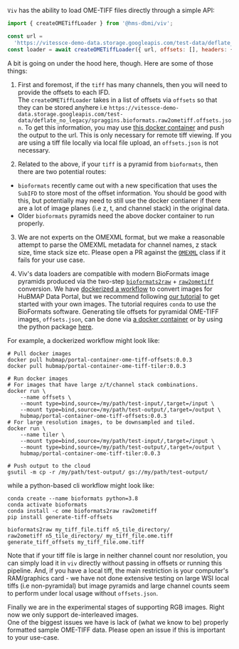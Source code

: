 `Viv` has the ability to load OME-TIFF files directly through a simple API:

```javascript
import { createOMETiffLoader } from '@hms-dbmi/viv';

const url =
  'https://vitessce-demo-data.storage.googleapis.com/test-data/deflate_no_legacy/spraggins.bioformats.raw2ometiff.ome.tif';
const loader = await createOMETiffLoader({ url, offsets: [], headers: {} });
```

A bit is going on under the hood here, though. Here are some of those things:

1. First and foremost, if the `tiff` has many channels, then you will need to provide the offsets to each IFD.  
   The `createOMETiffLoader` takes in a list of offsets via `offsets` so that they can be stored anyhere i.e `https://vitessce-demo-data.storage.googleapis.com/test-data/deflate_no_legacy/spraggins.bioformats.raw2ometiff.offsets.json`. To get this information, you may use [this docker container](https://hub.docker.com/r/hubmap/portal-container-ome-tiff-offsets) and push the output to the url. This is only necessary for remote tiff viewing. If you are using a tiff file locally via local file upload, an `offsets.json` is not necessary.

2. Related to the above, if your `tiff` is a pyramid from `bioformats`, then there are two potential routes:

- `bioformats` recently came out with a new specification that uses the `SubIFD` to store most of the offset information. You should be good with this, but potentially may need to still use the docker contianer if there are a lot of image planes (i.e z, t, and channel stack) in the original data.
- Older `bioformats` pyramids need the above docker container to run properly.

3. We are not experts on the OMEXML format, but we make a reasonable attempt to parse the OMEXML metadata for channel names, z stack size, time stack size etc. Please open a PR against the [`OMEXML`](https://github.com/hms-dbmi/viv/tree/master/src/loaders/omeXML.js) class if it fails for your use case.

4. Viv's data loaders are compatible with modern BioFormats image pyramids produced via the two-step [`bioformats2raw`](https://github.com/glencoesoftware/bioformats2raw) + [`raw2ometiff`](https://github.com/glencoesoftware/raw2ometiff) conversion.
We have [dockerized a workflow](https://hub.docker.com/r/hubmap/portal-container-ome-tiff-tiler) to convert images for HuBMAP Data Portal, but we recommend following [our tutorial](http://viv.gehlenborglab.org/#data-preparation) to get started with your own images.
The tutorial requires `conda` to use the BioFormats software. 
Generating tile offsets for pyramidal OME-TIFF images, `offsets.json`, can be done via [a docker container](https://hub.docker.com/r/hubmap/portal-container-ome-tiff-offsets) or by using the python package [here](https://pypi.org/project/generate-tiff-offsets/).

For example, a dockerized workflow might look like:

```shell
# Pull docker images
docker pull hubmap/portal-container-ome-tiff-offsets:0.0.3
docker pull hubmap/portal-container-ome-tiff-tiler:0.0.3

# Run docker images
# For images that have large z/t/channel stack combinations.
docker run \
    --name offsets \
    --mount type=bind,source=/my/path/test-input/,target=/input \
    --mount type=bind,source=/my/path/test-output/,target=/output \
    hubmap/portal-container-ome-tiff-offsets:0.0.3
# For large resolution images, to be downsampled and tiled.
docker run \
    --name tiler \
    --mount type=bind,source=/my/path/test-input/,target=/input \
    --mount type=bind,source=/my/path/test-output/,target=/output \
    hubmap/portal-container-ome-tiff-tiler:0.0.3

# Push output to the cloud
gsutil -m cp -r /my/path/test-output/ gs://my/path/test-output/
```

while a python-based cli workflow might look like:

```shell
conda create --name bioformats python=3.8
conda activate bioformats
conda install -c ome bioformats2raw raw2ometiff
pip install generate-tiff-offsets

bioformats2raw my_tiff_file.tiff n5_tile_directory/
raw2ometiff n5_tile_directory/ my_tiff_file.ome.tiff
generate_tiff_offsets my_tiff_file.ome.tiff
```

Note that if your tiff file is large in neither channel count nor resolution, you can simply load it in `viv` directly without passing in offsets or running this pipeline.
And, if you have a local tiff, the main restriction is your computer's RAM/graphics card - we have not done extensive testing on large WSI local tiffs (i.e non-pyramidal) but image pyramids and large channel counts seem to perform under local usage without `offsets.json`.

Finally we are in the experimental stages of supporting RGB images. Right now we only support de-interleaved images.  
One of the biggest issues we have is lack of (what we know to be) properly formatted sample OME-TIFF data. Please open an issue if this is important to your use-case.

